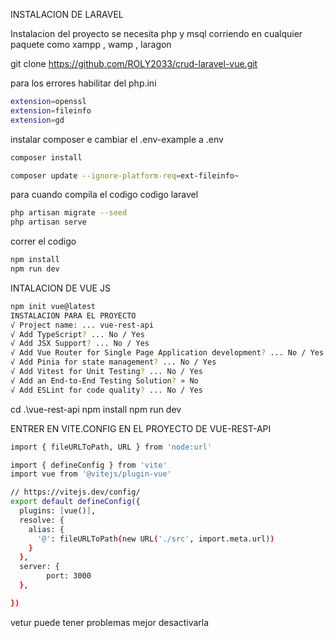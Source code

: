 INSTALACION DE LARAVEL

Instalacion del proyecto
se necesita php y msql corriendo en cualquier paquete como xampp , wamp , laragon

git clone https://github.com/ROLY2033/crud-laravel-vue.git

para los errores habilitar del php.ini
```sh
extension=openssl
extension=fileinfo
extension=gd
```
instalar composer e cambiar el .env-example a .env
```sh
composer install
```

```sh
composer update --ignore-platform-req=ext-fileinfo~
```

para cuando compila el codigo codigo laravel

```sh 
php artisan migrate --seed
php artisan serve
```

correr el codigo

```sh
npm install
npm run dev
```

INTALACION DE VUE JS

```sh
npm init vue@latest
INSTALACION PARA EL PROYECTO
√ Project name: ... vue-rest-api
√ Add TypeScript? ... No / Yes
√ Add JSX Support? ... No / Yes
√ Add Vue Router for Single Page Application development? ... No / Yes
√ Add Pinia for state management? ... No / Yes
√ Add Vitest for Unit Testing? ... No / Yes
√ Add an End-to-End Testing Solution? » No
√ Add ESLint for code quality? ... No / Yes
```

cd .\vue-rest-api
 npm install
npm run dev

ENTRER EN VITE.CONFIG EN EL PROYECTO DE VUE-REST-API

```sh
import { fileURLToPath, URL } from 'node:url'

import { defineConfig } from 'vite'
import vue from '@vitejs/plugin-vue'

// https://vitejs.dev/config/
export default defineConfig({
  plugins: [vue()],
  resolve: {
    alias: {
      '@': fileURLToPath(new URL('./src', import.meta.url))
    }
  },
  server: {
        port: 3000
  },

})
```

vetur puede tener problemas mejor desactivarla






